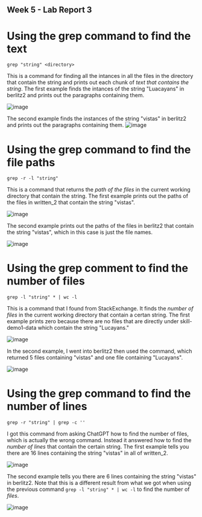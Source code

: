 ## Week 5 - Lab Report 3

# Using the grep command to find the text

`grep "string" <directory>`

This is a command for finding all the intances in all the files in the directory that contain the string and prints out each chunk of *text that contains the string*. The first example finds the intances of the string "Luacayans" in berlitz2 and prints out the paragraphs containing them.

![image](https://user-images.githubusercontent.com/122491370/217715966-06780418-5968-4210-96fe-01c78b816b2b.png)

The second example finds the instances of the string "vistas" in berlitz2 and prints out the paragraphs containing them.
![image](https://user-images.githubusercontent.com/122491370/217716203-7f50395e-f887-4cb0-9d08-3d50b1ccfe34.png)

# Using the grep command to find the file paths

`grep -r -l "string"`

This is a command that returns the *path of the files* in the current working directory that contain the string. The first example prints out the paths of the files in written_2 that contain the string "vistas".

![image](https://user-images.githubusercontent.com/122491370/217707706-db3b9266-a3fe-41cf-821d-cc953d9d0641.png)

The second example prints out the paths of the files in berlitz2 that contain the string "vistas", which in this case is just the file names.

![image](https://user-images.githubusercontent.com/122491370/217707758-fc2749c0-cf16-4f29-8c06-07f5132827ee.png)

# Using the grep comment to find the number of files

`grep -l "string" * | wc -l`

This is a command that I found from StackExchange. It finds the *number of files* in the current working directory that contain a certan string. The first example prints zero because there are no files that are directly under skill-demo1-data which contain the string "Lucayans." 

![image](https://user-images.githubusercontent.com/122491370/217704120-0399b497-5337-41a8-89df-0134689264fb.png)

In the second example, I went into berlitz2 then used the command, which returned 5 files containing "vistas" and one file containing "Lucayans".

![image](https://user-images.githubusercontent.com/122491370/217707506-130328a7-4837-4b37-9b6d-f6993b5b87a4.png)

# Using the grep command to find the number of lines

`grep -r "string" | grep -c '' `

I got this command from asking ChatGPT how to find the number of files, which is actually the wrong command. Instead it answered how to find the *number of lines* that contain the certain string. The first example tells you there are 16 lines containing the string "vistas" in all of written_2.

![image](https://user-images.githubusercontent.com/122491370/217708312-e194cd3e-ddfd-46d1-ab53-9b27ad98e497.png)

The second example tells you there are 6 lines containing the string "vistas" in berlitz2. Note that this is a different result from what we got when using the previous command `grep -l "string" * | wc -l` to find the number of *files*.

![image](https://user-images.githubusercontent.com/122491370/217708475-7d9c57b9-978c-4232-811f-bc7e950e5da1.png)
